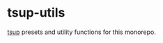 # tsup-utils

[tsup] presets and utility functions for this monorepo.

[tsup]: https://tsup.egoist.dev/
